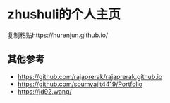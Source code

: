 # zhushuli的个人主页

复制粘贴https://hurenjun.github.io/

## 其他参考

- https://github.com/rajaprerak/rajaprerak.github.io
- https://github.com/soumyajit4419/Portfolio
- https://jd92.wang/

